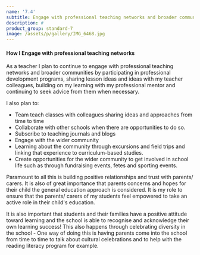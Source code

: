```yaml
---
name: '7.4'
subtitle: Engage with professional teaching networks and broader communities
description: #
product_group: standard-7
image: /assets/p/gallery/IMG_6468.jpg
---
```


#### How I Engage with professional teaching networks

As a teacher I plan to continue to engage with professional teaching networks and broader communities by participating in professional development programs, sharing lesson ideas and ideas with my teacher colleagues, building on my learning with my professional mentor and continuing to seek advice from them when necessary.

I also plan to:
- Team teach classes with colleagues sharing ideas and approaches from time to time
- Collaborate with other schools when there are opportunities to do so.
- Subscribe to teaching journals and blogs
- Engage with the wider community
- Learning about the community through excursions and field trips and linking that experience to curriculum-based studies.  
- Create opportunities for the wider community to get involved in school life such as through fundraising events, fetes and sporting events.

Paramount to all this is building positive relationships and trust with parents/ carers.
It is also of great importance that parents concerns and hopes for their child the general education approach is considered. It is my role to ensure that the parents/ carers of my students feel empowered to take an active role in their child's education.

It is also important that students and their families have a positive attitude toward learning and the school is able to recognise and acknowledge their own learning success!  This also happens through celebrating diversity in the school - One way of doing this is having parents come into the school from time to time to talk about cultural celebrations and to help with the reading literacy program for example.
